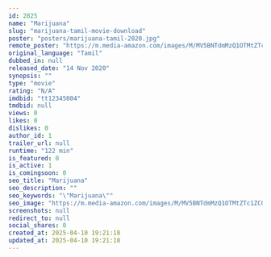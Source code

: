 ```yaml
---
id: 2825
name: "Marijuana"
slug: "marijuana-tamil-movie-download"
poster: "posters/marijuana-tamil-2020.jpg"
remote_poster: "https://m.media-amazon.com/images/M/MV5BNTdmMzQ1OTMtZTc1ZC00YjM3LWJjZTctM2I0MGI4ZDExMjZkXkEyXkFqcGdeQXVyMTE2MjAzMTU3._V1_SX300.jpg"
original_language: "Tamil"
dubbed_in: null
released_date: "14 Nov 2020"
synopsis: ""
type: "movie"
rating: "N/A"
imdbid: "tt12345004"
tmdbid: null
views: 0
likes: 0
dislikes: 0
author_id: 1
trailer_url: null
runtime: "122 min"
is_featured: 0
is_active: 1
is_comingsoon: 0
seo_title: "Marijuana"
seo_description: ""
seo_keywords: "\"Marijuana\""
seo_image: "https://m.media-amazon.com/images/M/MV5BNTdmMzQ1OTMtZTc1ZC00YjM3LWJjZTctM2I0MGI4ZDExMjZkXkEyXkFqcGdeQXVyMTE2MjAzMTU3._V1_SX300.jpg"
screenshots: null
redirect_to: null
social_shares: 0
created_at: 2025-04-10 19:21:18
updated_at: 2025-04-10 19:21:18
---
```



